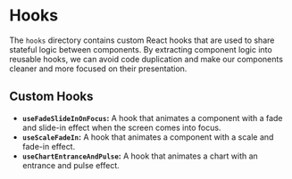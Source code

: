 # Hooks

The `hooks` directory contains custom React hooks that are used to share stateful logic between components. By extracting component logic into reusable hooks, we can avoid code duplication and make our components cleaner and more focused on their presentation.

## Custom Hooks

- **`useFadeSlideInOnFocus`:** A hook that animates a component with a fade and slide-in effect when the screen comes into focus.
- **`useScaleFadeIn`:** A hook that animates a component with a scale and fade-in effect.
- **`useChartEntranceAndPulse`:** A hook that animates a chart with an entrance and pulse effect.
